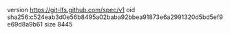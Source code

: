 version https://git-lfs.github.com/spec/v1
oid sha256:c524eab3d0e56b8495a02baba92bbea91873e6a2991320d5bd5ef9e69d8a9b61
size 8445
